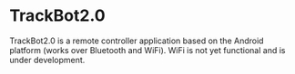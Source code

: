 # TrackBot2.0
TrackBot2.0 is a remote controller application based on the Android platform (works over Bluetooth and WiFi).
WiFi is not yet functional and is under development.
